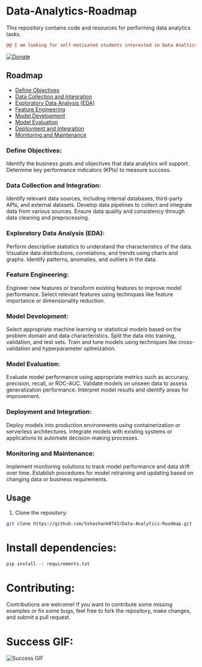 # Data-Analytics-Roadmap

This repository contains code and resources for performing data analytics tasks.

```diff
@@ I am looking for self-motivated students interested in Data Analtics at different levels! @@
```

[![Donate](https://www.paypalobjects.com/en_US/i/btn/btn_donate_SM.gif)](https://www.buymeacoffee.com/shashankshukla)

## Roadmap

- [Define Objectives](#define-objectives)
- [Data Collection and Integration](#data-collection-and-integration)
- [Exploratory Data Analysis (EDA)](#exploratory-data-analysis-eda)
- [Feature Engineering](#feature-engineering)
- [Model Development](#model-development)
- [Model Evaluation](#model-evaluation)
- [Deployment and Integration](#deployment-and-integration)
- [Monitoring and Maintenance](#monitoring-and-maintenance)


### Define Objectives:
Identify the business goals and objectives that data analytics will support.
Determine key performance indicators (KPIs) to measure success.


### Data Collection and Integration:
Identify relevant data sources, including internal databases, third-party APIs, and external datasets.
Develop data pipelines to collect and integrate data from various sources.
Ensure data quality and consistency through data cleaning and preprocessing.


### Exploratory Data Analysis (EDA):

Perform descriptive statistics to understand the characteristics of the data.
Visualize data distributions, correlations, and trends using charts and graphs.
Identify patterns, anomalies, and outliers in the data.


### Feature Engineering:

Engineer new features or transform existing features to improve model performance.
Select relevant features using techniques like feature importance or dimensionality reduction.


### Model Development:

Select appropriate machine learning or statistical models based on the problem domain and data characteristics.
Split the data into training, validation, and test sets.
Train and tune models using techniques like cross-validation and hyperparameter optimization.


### Model Evaluation:

Evaluate model performance using appropriate metrics such as accuracy, precision, recall, or ROC-AUC.
Validate models on unseen data to assess generalization performance.
Interpret model results and identify areas for improvement.


### Deployment and Integration:

Deploy models into production environments using containerization or serverless architectures.
Integrate models with existing systems or applications to automate decision-making processes.


### Monitoring and Maintenance:

Implement monitoring solutions to track model performance and data drift over time.
Establish procedures for model retraining and updating based on changing data or business requirements.


## Usage

1. Clone the repository:

```bash
git clone https://github.com/Sshashank0743/Data-Analytics-Roadmap.git

```
# Install dependencies:
```bash
pip install -r requirements.txt
```

# Contributing:
Contributions are welcome! If you want to contribute some missing examples or fix some bugs, feel free to fork the repository, make changes, and submit a pull request.

# Success GIF:

![Success GIF](https://media.giphy.com/media/v1.Y2lkPTc5MGI3NjExYTB0eWt1a2lvbzg4bXZ2NjM4NzNqczY4MXMxcnFrbHBjMjZhcW50cyZlcD12MV9pbnRlcm5hbF9naWZfYnlfaWQmY3Q9Zw/HLoJUnVVvyJkcGgxsv/giphy.gif)



